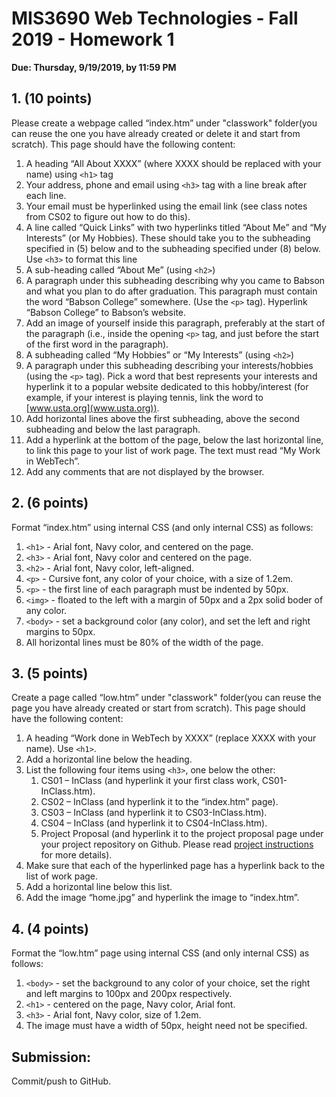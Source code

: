 # MIS3690 Web Technologies - Fall 2019 - Homework 1

**Due: Thursday, 9/19/2019, by 11:59 PM**

## 1. (10 points)

Please create a webpage called “index.htm” under "classwork" folder(you can reuse the one you have already created or delete it and start from scratch). This page should have the following content:

1. A heading “All About XXXX” (where XXXX should be replaced with your name) using `<h1>` tag
2. Your address, phone and email using `<h3>` tag with a line break after each line.
3. Your email must be hyperlinked using the email link (see class notes from CS02 to figure out how to do this).
4. A line called “Quick Links” with two hyperlinks titled “About Me” and “My Interests” (or My Hobbies). These should take you to the subheading specified in (5) below and to the subheading specified under (8) below. Use `<h3>` to format this line
5. A sub-heading called “About Me” (using `<h2>`)
6. A paragraph under this subheading describing why you came to Babson and what you plan to do after graduation. This paragraph must contain the word “Babson College” somewhere. (Use the `<p>` tag). Hyperlink “Babson College” to Babson’s website.
7. Add an image of yourself inside this paragraph, preferably at the start of the paragraph (i.e., inside the opening `<p>` tag, and just before the start of the first word in the paragraph).
8. A subheading called “My Hobbies” or “My Interests” (using `<h2>`)
9. A paragraph under this subheading describing your interests/hobbies (using the `<p>` tag). Pick a word that best represents your interests and hyperlink it to a popular website dedicated to this hobby/interest (for example, if your interest is playing tennis, link the word to [www.usta.org](www.usta.org)).
10. Add horizontal lines above the first subheading, above the second subheading and below the last paragraph.
11. Add a hyperlink at the bottom of the page, below the last horizontal line, to link this page to your list of work page. The text must read “My Work in WebTech”.
12. Add any comments that are not displayed by the browser.

## 2. (6 points)

Format “index.htm” using internal CSS (and only internal CSS) as follows:

1. `<h1>` - Arial font, Navy color, and centered on the page.
2. `<h3>` - Arial font, Navy color and centered on the page.
3. `<h2>` - Arial font, Navy color, left-aligned.
4. `<p>` - Cursive font, any color of your choice, with a size of 1.2em.
5. `<p>` - the first line of each paragraph must be indented by 50px.
6. `<img>` - floated to the left with a margin of 50px and a 2px solid boder of any color.
7. `<body>` - set a background color (any color), and set the left and right margins to 50px.
8. All horizontal lines must be 80% of the width of the page.

## 3. (5 points)

Create a page called “low.htm” under "classwork" folder(you can reuse the page you have already created or start from scratch). This page should have the following content:

1. A heading “Work done in WebTech by XXXX” (replace XXXX with your name). Use `<h1>`.
2. Add a horizontal line below the heading.
3. List the following four items using `<h3>`, one below the other:
   1. CS01 – InClass (and hyperlink it your first class work, CS01-InClass.htm).
   2. CS02 – InClass (and hyperlink it to the “index.htm” page).
   3. CS03 – InClass (and hyperlink it to CS03-InClass.htm).
   4. CS04 – InClass (and hyperlink it to CS04-InClass.htm).
   5. Project Proposal (and hyperlink it to the project proposal page under your project repository on Github. Please read [project instructions](https://github.com/MIS3690/resources/blob/master/project.md#project-proposal) for more details).
4. Make sure that each of the hyperlinked page has a hyperlink back to the list of work page.
5. Add a horizontal line below this list.
6. Add the image “home.jpg” and hyperlink the image to “index.htm”.

## 4. (4 points)

Format the “low.htm” page using internal CSS (and only internal CSS) as follows:

1. `<body>` - set the background to any color of your choice, set the right and left margins to 100px and 200px respectively.
2. `<h1>` - centered on the page, Navy color, Arial font.
3. `<h3>` - Arial font, Navy color, size of 1.2em.
4. The image must have a width of 50px, height need not be specified.

## Submission:

Commit/push to GitHub.
